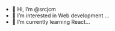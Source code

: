 - 👋 Hi, I’m @srcjcm
- 👀 I’m interested in Web development ...
- 🌱 I’m currently learning React...

<!---
srcjcm/srcjcm is a ✨ special ✨ repository because its `README.md` (this file) appears on your GitHub profile.
You can click the Preview link to take a look at your changes.
--->
